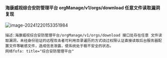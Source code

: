 #### 海康威视综合安防管理平台 orgManage/v1/orgs/download 任意文件读取漏洞复现

![image-20241220153351984](C:\Users\lenovo\AppData\Roaming\Typora\typora-user-images\image-20241220153351984.png)

```
描述:海康威视综合安防管理平台/orgManage/v1/orgs/download 接口处存在任意 文件读取漏洞，未经身份验证的远程攻击者可利用目录遍历的方式绕过权限认证直接读取后台服务器配置文件等敏感文件，造成信息泄露，使系统处于极不安全的状态。
网络fofa: title="综合安防管理平台"
```

